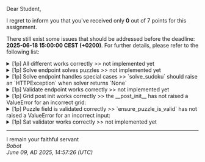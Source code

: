Dear Student,

I regret to inform you that you've received only **0** out of 7 points for this assignment.

There still exist some issues that should be addressed before the deadline: **2025-06-18 15:00:00 CEST (+0200)**. For further details, please refer to the following list:

<details><summary>[1p] All different works correctly &gt;&gt; not implemented yet</summary></details>
<details><summary>[1p] Solve endpoint solves puzzles &gt;&gt; not implemented yet</summary></details>
<details><summary>[1p] Solve endpoint handles special cases &gt;&gt; `solve_sudoku` should raise an `HTTPException` when solver returns `None`</summary></details>
<details><summary>[1p] Validate endpoint works correctly &gt;&gt; not implemented yet</summary></details>
<details><summary>[1p] Grid post init works correctly &gt;&gt; the __post_init__ has not raised a ValueError for an incorrect grid:</summary>[[0&nbsp;4&nbsp;0&nbsp;0]<br>&nbsp;[3&nbsp;1&nbsp;0&nbsp;2]<br>&nbsp;[0&nbsp;2&nbsp;1&nbsp;0]<br>&nbsp;[2&nbsp;0&nbsp;0&nbsp;4]]</details>
<details><summary>[1p] Puzzle field is validated correctly &gt;&gt; `ensure_puzzle_is_valid` has not raised a ValueError for an incorrect input:</summary>[[0,&nbsp;0,&nbsp;2,&nbsp;1,&nbsp;0],&nbsp;[0,&nbsp;2,&nbsp;0,&nbsp;0,&nbsp;0],&nbsp;[2,&nbsp;3,&nbsp;0,&nbsp;0,&nbsp;0],&nbsp;[4,&nbsp;0,&nbsp;0,&nbsp;0,&nbsp;0]]</details>
<details><summary>[1p] Sat validator works correctly &gt;&gt; not implemented yet</summary></details>

-----------
I remain your faithful servant\
_Bobot_\
_June 09, AD 2025, 14:57:26 (UTC)_